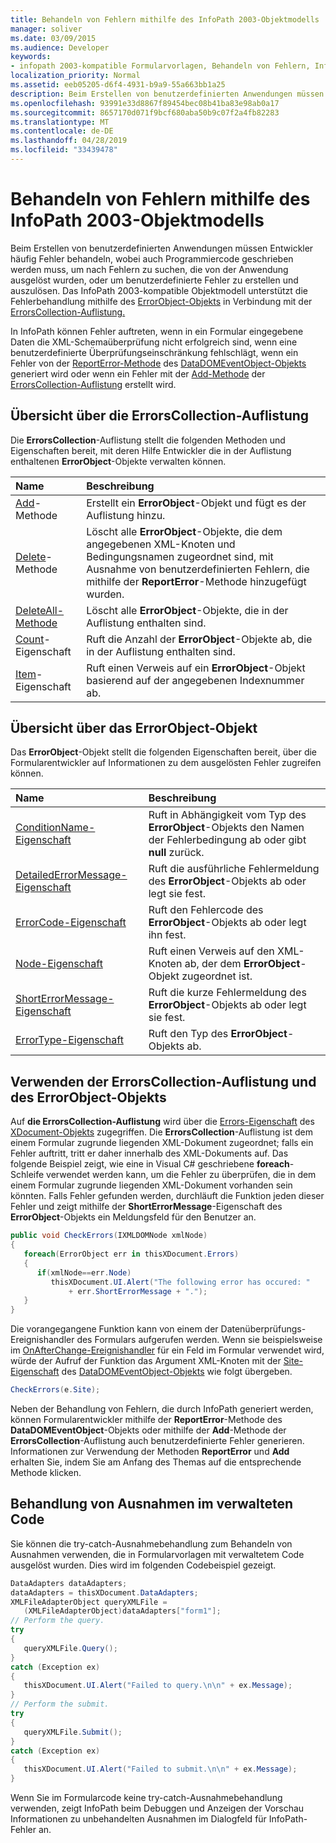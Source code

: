 ```yaml
---
title: Behandeln von Fehlern mithilfe des InfoPath 2003-Objektmodells
manager: soliver
ms.date: 03/09/2015
ms.audience: Developer
keywords:
- infopath 2003-kompatible Formularvorlagen, Behandeln von Fehlern, InfoPath 2003-kompatible Formularvorlagen, Fehlerbehandlung, Formularvorlagen [InfoPath 2007], Fehlerbehandlung,Fehlerbehandlung [InfoPath 2007], InfoPath 2003-kompatible Formularvorlagen
localization_priority: Normal
ms.assetid: eeb05205-d6f4-4931-b9a9-55a663bb1a25
description: Beim Erstellen von benutzerdefinierten Anwendungen müssen Entwickler häufig Fehler behandeln, wobei auch Programmiercode geschrieben werden muss, um nach Fehlern zu suchen, die von der Anwendung ausgelöst wurden, oder um benutzerdefinierte Fehler zu erstellen und auszulösen. Das InfoPath 2003-kompatible Objektmodell unterstützt die Fehlerbehandlung mithilfe des ErrorObject-Objekts in Verbindung mit der ErrorsCollection-Auflistung.
ms.openlocfilehash: 93991e33d8867f89454bec08b41ba83e98ab0a17
ms.sourcegitcommit: 8657170d071f9bcf680aba50b9c07f2a4fb82283
ms.translationtype: MT
ms.contentlocale: de-DE
ms.lasthandoff: 04/28/2019
ms.locfileid: "33439478"
---
```

# <a name="handle-errors-using-the-infopath-2003-object-model"></a>Behandeln von Fehlern mithilfe des InfoPath 2003-Objektmodells

Beim Erstellen von benutzerdefinierten Anwendungen müssen Entwickler häufig Fehler behandeln, wobei auch Programmiercode geschrieben werden muss, um nach Fehlern zu suchen, die von der Anwendung ausgelöst wurden, oder um benutzerdefinierte Fehler zu erstellen und auszulösen. Das InfoPath 2003-kompatible Objektmodell unterstützt die Fehlerbehandlung mithilfe des [ErrorObject-Objekts](https://msdn.microsoft.com/library/Microsoft.Office.Interop.InfoPath.SemiTrust.ErrorObject.aspx) in Verbindung mit der [ErrorsCollection-Auflistung.](https://msdn.microsoft.com/library/Microsoft.Office.Interop.InfoPath.SemiTrust.ErrorsCollection.aspx) 
  
In InfoPath können Fehler auftreten, wenn in ein Formular eingegebene Daten die XML-Schemaüberprüfung nicht erfolgreich sind, wenn eine benutzerdefinierte Überprüfungseinschränkung fehlschlägt, wenn ein Fehler von der [ReportError-Methode](https://msdn.microsoft.com/library/Microsoft.Office.Interop.InfoPath.SemiTrust.DataDOMEvent.ReportError.aspx) des [DataDOMEventObject-Objekts](https://msdn.microsoft.com/library/Microsoft.Office.Interop.InfoPath.SemiTrust.DataDOMEventObject.aspx) generiert wird oder wenn ein Fehler mit der [Add-Methode](https://msdn.microsoft.com/library/Microsoft.Office.Interop.InfoPath.SemiTrust.Errors.Add.aspx) der [ErrorsCollection-Auflistung](https://msdn.microsoft.com/library/Microsoft.Office.Interop.InfoPath.SemiTrust.ErrorsCollection.aspx) erstellt wird. 
  
## <a name="overview-of-the-errorscollection-collection"></a>Übersicht über die ErrorsCollection-Auflistung

Die **ErrorsCollection**-Auflistung stellt die folgenden Methoden und Eigenschaften bereit, mit deren Hilfe Entwickler die in der Auflistung enthaltenen **ErrorObject**-Objekte verwalten können. 
  
|**Name**|**Beschreibung**|
|:-----|:-----|
|[Add](https://msdn.microsoft.com/library/Microsoft.Office.Interop.InfoPath.SemiTrust.Errors.Add.aspx)-Methode  <br/> |Erstellt ein **ErrorObject**-Objekt und fügt es der Auflistung hinzu.  <br/> |
|[Delete](https://msdn.microsoft.com/library/Microsoft.Office.Interop.InfoPath.SemiTrust.Errors.Delete.aspx)-Methode  <br/> |Löscht alle **ErrorObject**-Objekte, die dem angegebenen XML-Knoten und Bedingungsnamen zugeordnet sind, mit Ausnahme von benutzerdefinierten Fehlern, die mithilfe der **ReportError**-Methode hinzugefügt wurden.  <br/> |
|[DeleteAll-Methode](https://msdn.microsoft.com/library/Microsoft.Office.Interop.InfoPath.SemiTrust.Errors.DeleteAll.aspx)  <br/> |Löscht alle **ErrorObject**-Objekte, die in der Auflistung enthalten sind.  <br/> |
|[Count](https://msdn.microsoft.com/library/Microsoft.Office.Interop.InfoPath.SemiTrust.Errors.Count.aspx)-Eigenschaft  <br/> |Ruft die Anzahl der **ErrorObject**-Objekte ab, die in der Auflistung enthalten sind.  <br/> |
|[Item](https://msdn.microsoft.com/library/Microsoft.Office.Interop.InfoPath.SemiTrust.Errors.Item.aspx)-Eigenschaft  <br/> |Ruft einen Verweis auf ein **ErrorObject**-Objekt basierend auf der angegebenen Indexnummer ab.  <br/> |
   
## <a name="overview-of-the-errorobject-object"></a>Übersicht über das ErrorObject-Objekt

Das **ErrorObject**-Objekt stellt die folgenden Eigenschaften bereit, über die Formularentwickler auf Informationen zu dem ausgelösten Fehler zugreifen können. 
  
|**Name**|**Beschreibung**|
|:-----|:-----|
|[ConditionName-Eigenschaft](https://msdn.microsoft.com/library/Microsoft.Office.Interop.InfoPath.SemiTrust.Error.ConditionName.aspx)  <br/> |Ruft in Abhängigkeit vom Typ des **ErrorObject**-Objekts den Namen der Fehlerbedingung ab oder gibt **null** zurück.  <br/> |
|[DetailedErrorMessage-Eigenschaft](https://msdn.microsoft.com/library/Microsoft.Office.Interop.InfoPath.SemiTrust.Error.DetailedErrorMessage.aspx)  <br/> |Ruft die ausführliche Fehlermeldung des **ErrorObject**-Objekts ab oder legt sie fest.  <br/> |
|[ErrorCode-Eigenschaft](https://msdn.microsoft.com/library/Microsoft.Office.Interop.InfoPath.SemiTrust.Error.ErrorCode.aspx)  <br/> |Ruft den Fehlercode des **ErrorObject**-Objekts ab oder legt ihn fest.  <br/> |
|[Node-Eigenschaft](https://msdn.microsoft.com/library/Microsoft.Office.Interop.InfoPath.SemiTrust.Error.Node.aspx)  <br/> |Ruft einen Verweis auf den XML-Knoten ab, der dem **ErrorObject**-Objekt zugeordnet ist.  <br/> |
|[ShortErrorMessage-Eigenschaft](https://msdn.microsoft.com/library/Microsoft.Office.Interop.InfoPath.SemiTrust.Error.ShortErrorMessage.aspx)  <br/> |Ruft die kurze Fehlermeldung des **ErrorObject**-Objekts ab oder legt sie fest.  <br/> |
|[ErrorType-Eigenschaft](https://msdn.microsoft.com/library/Microsoft.Office.Interop.InfoPath.SemiTrust.Error.ErrorType.aspx)  <br/> |Ruft den Typ des **ErrorObject**-Objekts ab.  <br/> |
   
## <a name="using-the-errorscollection-and-errorobject"></a>Verwenden der ErrorsCollection-Auflistung und des ErrorObject-Objekts

Auf **die ErrorsCollection-Auflistung** wird über die [Errors-Eigenschaft](https://msdn.microsoft.com/library/Microsoft.Office.Interop.InfoPath.SemiTrust._XDocument.Errors.aspx) des [XDocument-Objekts](https://msdn.microsoft.com/library/Microsoft.Office.Interop.InfoPath.SemiTrust.XDocument.aspx) zugegriffen. Die **ErrorsCollection**-Auflistung ist dem einem Formular zugrunde liegenden XML-Dokument zugeordnet; falls ein Fehler auftritt, tritt er daher innerhalb des XML-Dokuments auf. Das folgende Beispiel zeigt, wie eine in Visual C# geschriebene **foreach**-Schleife verwendet werden kann, um die Fehler zu überprüfen, die in dem einem Formular zugrunde liegenden XML-Dokument vorhanden sein könnten. Falls Fehler gefunden werden, durchläuft die Funktion jeden dieser Fehler und zeigt mithilfe der **ShortErrorMessage**-Eigenschaft des **ErrorObject**-Objekts ein Meldungsfeld für den Benutzer an. 
  
```cs
public void CheckErrors(IXMLDOMNode xmlNode)
{
   foreach(ErrorObject err in thisXDocument.Errors)
   {
      if(xmlNode==err.Node)
         thisXDocument.UI.Alert("The following error has occured: "
             + err.ShortErrorMessage + ".");
   }
}
```

Die vorangegangene Funktion kann von einem der Datenüberprüfungs-Ereignishandler des Formulars aufgerufen werden. Wenn sie beispielsweise im [OnAfterChange-Ereignishandler](https://msdn.microsoft.com/library/Microsoft.Office.Interop.InfoPath.SemiTrust._DataDOMEventSink_Event.OnAfterChange.aspx) für ein Feld im Formular verwendet wird, würde der Aufruf der Funktion das Argument XML-Knoten mit der [Site-Eigenschaft](https://msdn.microsoft.com/library/Microsoft.Office.Interop.InfoPath.SemiTrust.DataDOMEvent.Site.aspx) des [DataDOMEventObject-Objekts](https://msdn.microsoft.com/library/Microsoft.Office.Interop.InfoPath.SemiTrust.DataDOMEventObject.aspx) wie folgt übergeben. 
  
```cs
CheckErrors(e.Site);
```

Neben der Behandlung von Fehlern, die durch InfoPath generiert werden, können Formularentwickler mithilfe der **ReportError**-Methode des **DataDOMEventObject**-Objekts oder mithilfe der **Add**-Methode der **ErrorsCollection**-Auflistung auch benutzerdefinierte Fehler generieren. Informationen zur Verwendung der Methoden **ReportError** und **Add** erhalten Sie, indem Sie am Anfang des Themas auf die entsprechende Methode klicken. 
  
## <a name="handling-managed-code-exceptions"></a>Behandlung von Ausnahmen im verwalteten Code

Sie können die try-catch-Ausnahmebehandlung zum Behandeln von Ausnahmen verwenden, die in Formularvorlagen mit verwaltetem Code ausgelöst wurden. Dies wird im folgenden Codebeispiel gezeigt.
  
```cs
DataAdapters dataAdapters;
dataAdapters = thisXDocument.DataAdapters; 
XMLFileAdapterObject queryXMLFile = 
   (XMLFileAdapterObject)dataAdapters["form1"];
// Perform the query.
try
{
   queryXMLFile.Query();
}
catch (Exception ex)
{
   thisXDocument.UI.Alert("Failed to query.\n\n" + ex.Message);
}
// Perform the submit.
try
{
   queryXMLFile.Submit();
}
catch (Exception ex)
{
   thisXDocument.UI.Alert("Failed to submit.\n\n" + ex.Message);
}
```

Wenn Sie im Formularcode keine try-catch-Ausnahmebehandlung verwenden, zeigt InfoPath beim Debuggen und Anzeigen der Vorschau Informationen zu unbehandelten Ausnahmen im Dialogfeld für InfoPath-Fehler an. 
  

